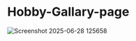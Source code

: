# Hobby-Gallary-page
![Screenshot 2025-06-28 125658](https://github.com/user-attachments/assets/d6dd093b-9633-4af7-acfb-2f7243aad64b)
